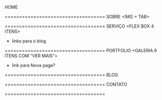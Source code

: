 
HOME <HERO VIDEO>

===================================
SOBRE <IMG + TAB>

===================================
SERVIÇO <FLEX BOX 4 ITENS>
- links para o blog

===================================
PORTFOLIO <GALERIA 6 ITENS COM "VER MAIS">
- link para Nova page?

===================================
BLOG <O QUE ESTOU DESENVOLVENDO>

===================================
CONTATO <PAGE CONTATO EM HERO>

===================================
